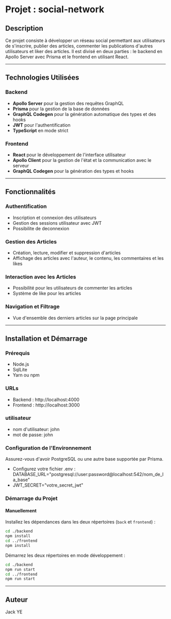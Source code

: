# Projet : social-network

## Description

Ce projet consiste à développer un réseau social permettant aux utilisateurs de s'inscrire, publier des articles, commenter les publications d'autres utilisateurs et liker des articles. Il est divisé en deux parties : le backend en Apollo Server avec Prisma et le frontend en utilisant React.

---

## Technologies Utilisées

### Backend

-   **Apollo Server** pour la gestion des requêtes GraphQL
-   **Prisma** pour la gestion de la base de données
-   **GraphQL Codegen** pour la génération automatique des types et des hooks
-   **JWT** pour l'authentification
-   **TypeScript** en mode strict

### Frontend

-   **React** pour le développement de l'interface utilisateur
-   **Apollo Client** pour la gestion de l'état et la communication avec le serveur
-   **GraphQL Codegen** pour la génération des types et hooks

---

## Fonctionnalités

### Authentification

-   Inscription et connexion des utilisateurs
-   Gestion des sessions utilisateur avec JWT
-   Possibilite de deconnexion

### Gestion des Articles

-   Création, lecture, modifier et suppression d'articles
-   Affichage des articles avec l'auteur, le contenu, les commentaires et les likes

### Interaction avec les Articles

-   Possibilité pour les utilisateurs de commenter les articles
-   Système de like pour les articles

### Navigation et Filtrage

-   Vue d'ensemble des derniers articles sur la page principale

---

## Installation et Démarrage

### Prérequis

-   Node.js
-   SqlLite
-   Yarn ou npm

### URLs

-   Backend : http://localhost:4000
-   Frontend : http://localhost:3000

### utilisateur

-   nom d'utilisateur: john
-   mot de passe: john

### Configuration de l'Environnement

Assurez-vous d'avoir PostgreSQL ou une autre base supportée par Prisma.

-   Configurez votre fichier .env : DATABASE_URL="postgresql://user:password@localhost:542/nom_de_la_base"
-   JWT_SECRET="votre_secret_jwt"

### Démarrage du Projet

#### Manuellement

Installez les dépendances dans les deux répertoires (`back` et `frontend`) :

```bash
cd ./backend
npm install
cd ../frontend
npm install
```

Démarrez les deux répertoires en mode développement :

```bash
cd ./backend
npm run start
cd ../frontend
npm run start
```

---

## Auteur

Jack YE
